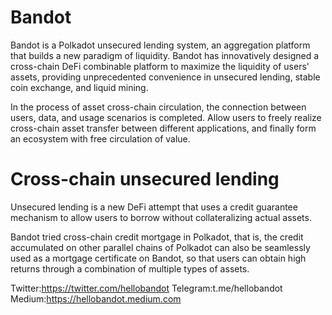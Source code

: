 # Bandot
Bandot is a Polkadot unsecured lending system, an aggregation platform that builds a new paradigm of liquidity. Bandot has innovatively designed a cross-chain DeFi combinable platform to maximize the liquidity of users' assets, providing unprecedented convenience in unsecured lending, stable coin exchange, and liquid mining.

In the process of asset cross-chain circulation, the connection between users, data, and usage scenarios is completed. Allow users to freely realize cross-chain asset transfer between different applications, and finally form an ecosystem with free circulation of value.

# Cross-chain unsecured lending

Unsecured lending is a new DeFi attempt that uses a credit guarantee mechanism to allow users to borrow without collateralizing actual assets.

Bandot tried cross-chain credit mortgage in Polkadot, that is, the credit accumulated on other parallel chains of Polkadot can also be seamlessly used as a mortgage certificate on Bandot, so that users can obtain high returns through a combination of multiple types of assets.


Twitter:https://twitter.com/hellobandot
Telegram:t.me/hellobandot
Medium:https://hellobandot.medium.com
